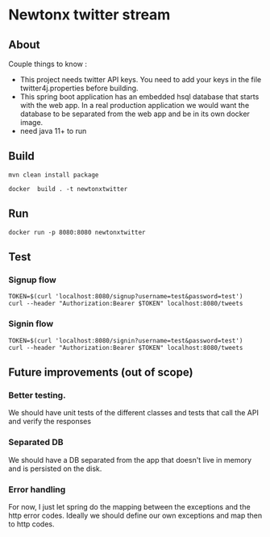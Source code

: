 # Newtonx twitter stream


## About 

Couple things to know : 
- This project needs twitter API keys. You need to add your keys in the file twitter4j.properties before building.
- This spring boot application has an embedded hsql database that starts with the web app. In a real production application we would want the database to be separated from the web app and be in its own docker image.
- need java 11+ to run

## Build

```
mvn clean install package
```

```
docker  build . -t newtonxtwitter
```
 
## Run

```
docker run -p 8080:8080 newtonxtwitter
```

## Test

### Signup flow

```
TOKEN=$(curl 'localhost:8080/signup?username=test&password=test')
curl --header "Authorization:Bearer $TOKEN" localhost:8080/tweets
```

### Signin flow

```
TOKEN=$(curl 'localhost:8080/signin?username=test&password=test')
curl --header "Authorization:Bearer $TOKEN" localhost:8080/tweets
```

## Future improvements (out of scope)

### Better testing. 
We should have unit tests of the different classes and tests that call the API and verify the responses

### Separated DB
We should have a DB separated from the app that doesn't live in memory and is persisted on the disk.

### Error handling
For now, I just let spring do the mapping between the exceptions and the http error codes. Ideally we should define our own exceptions and map then to http codes. 

 
 

